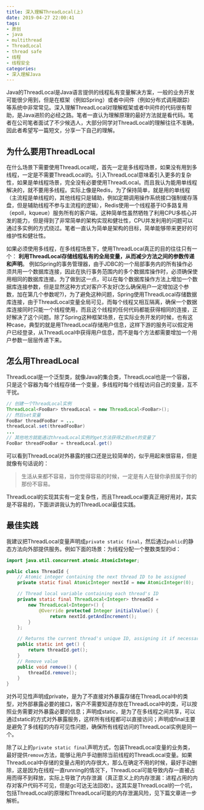 ```yaml
---
title: 深入理解ThreadLocal(上)
date: 2019-04-27 22:00:41
tags:
- 原创
- java
- multithread
- ThreadLocal
- thread safe
- 线程
- 线程安全
categories:
- 深入理解Java
---
```


Java的ThreadLocal是Java语言提供的线程私有变量解决方案，一般的业务开发可能很少用到，但是在框架（例如Spring）或者中间件（例如分布式调用跟踪）等系统中非常常见。深入理解ThreadLocal对理解框架或者中间件的代码很有帮助，是Java进阶的必经之路。笔者一直认为理解原理的最好方法就是看代码。笔者在公司笔者面试了不少候选人，大部分同学对ThreadLocal的理解往往不准确，因此者希望写一篇短文，分享一下自己的理解。

## 为什么要用ThreadLocal
在什么场景下需要使用ThreadLocal呢，首先一定是多线程场景，如果没有用到多线程，一定是不需要ThreadLocal的。引入ThreadLocal意味着引入更多的复杂性，如果是单线程场景，完全没有必要使用ThreadLocal。而且我认为能用单线程解决的，就不要用多线程。实际上像是Redis，为了保持简单，就是用的单线程（主流程是单线程的，其他线程只是辅助，例如定期调用操作系统接口强制缓存落盘，但是辅助线程不参与主流程的逻辑），Redis使用一个线程基于IO多路复用（epoll，kqueue）服务所有的客户端，这种简单性虽然牺牲了利用CPU多核心并发的能力，但是得到了非常简单的架构实现和健壮性，CPU并发利用的问题可以通过多实例的方式绕过。笔者一直认为简单是架构的目标，简单能够带来更好的可维护性和健壮性。

如果必须使用多线程，在多线程场景下，使用ThreadLocal真正的目的往往只有一个： **利用ThreadLocal存储线程私有的全局变量，从而减少方法之间的参数传递和声明**。
例如Spring的事务管理器，由于JDBC的一个局部事务内的所有操作必须共用一个数据库连接，因此在执行事务范围内的多个数据库操作时，必须确保使用相同的数据库连接。为了做到这一点，可以在每个数据库操作方法上增加一个数据库连接参数，但是显然这种方式对客户不友好(怎么确保用户一定增加这个参数，加在第几个参数呢?)，为了避免这种问题，Spring使用ThreadLocal存储数据库连接，由于ThreadLocal变量全局可见，而每个线程又相互隔离，确保一个数据库连接同时只能一个线程使用，而且这个线程的任何代码都能获得相同的连接，正好解决了这个问题。除了Spring这种框架场景，在实际业务开发的时候，也有这种case，典型的就是用ThreadLocal存储用户信息，这样下游的服务可以假定用户已经登录，从ThreadLocal中获得用户信息，而不是每个方法都需要增加一个用户参数一层层传递下来。

## 怎么用ThreadLocal
ThreadLocal是一个泛型类，就像Java的集合类，ThreadLocal也是一个容器，只是这个容器为每个线程存储一个变量，多线程时每个线程访问自己的变量，互不干扰。
```java
// 创建一个ThreadLocal实例
ThreadLocal<FooBar> threadLocal = new ThreadLocal<FooBar>();
// 然后set变量
FooBar threadFooBar = ...
threadLocal.set(threadFooBar)
...
// 其他地方就能通过threadLocal实例的get方法获得之前set的变量了
FooBar threadFooBar = threadLocal.get()
```
可以看到ThreadLocal对外暴露的接口还是比较简单的，似乎用起来很容易，但是就像有句话说的：
> 生活从来都不容易，当你觉得容易的时候，一定是有人在替你承担属于你的那份不容易。

ThreadLocal的实现其实有一定复杂性，而且ThreadLocal要真正用好用对，其实是不容易的，下面讲讲我认为的ThreadLocal最佳实践。

## 最佳实践
我建议把ThreadLocal变量声明成`private static final`，然后通过`public`的静态方法向外部提供服务。例如下面的场景：为线程分配一个整数类型的id：
```java
import java.util.concurrent.atomic.AtomicInteger;

public class ThreadId {
    // Atomic integer containing the next thread ID to be assigned
    private static final AtomicInteger nextId = new AtomicInteger(0);

    // Thread local variable containing each thread's ID
    private static final ThreadLocal<Integer> threadId =
        new ThreadLocal<Integer>() {
            @Override protected Integer initialValue() {
                return nextId.getAndIncrement();
        }
    };

    // Returns the current thread's unique ID, assigning it if necessary
    public static int get() {
        return threadId.get();
    }
    // Remove value
    public void remove() {
        threadId.remove();
    }
}
```
对外可见性声明成private，是为了不直接对外暴露存储在ThreadLocal中的类型，对外部暴露必要的接口，客户不需要知道存放在ThreadLocal中的类，可以按照业务需要对外暴露必要的信息；声明成static，是为了在多线程之间共享，可以通过static的方式对外暴露服务，这样所有线程都可以直接访问；声明成final主要是避免了多线程的内存可见性问题，确保所有线程访问的ThreadLocal实例是同一个。

除了以上的`private static final`声明方式，包装ThreadLocal变量的业务类，最好提供`remove`方法，能够让用户手动删除当前线程的ThreadLocal变量。如果ThreadLocal中存储的变量占用的内存很大，那么在确定不用的时候，最好手动删除，这是因为在线程一直running的情况下，ThreadLocal可能导致内存一直被占用而得不到释放，实际上导致了内存泄漏（真正意义上的内存泄漏：进程占用的内存对客户代码不可见，但是gc可达无法回收）。这其实是ThreadLocal的一个坑，包括ThreadLocal的原理和ThreadLocal可能的内存泄漏风险，见下篇文章进一步解析。
